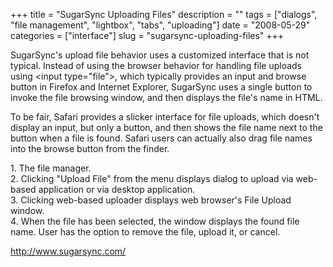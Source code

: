 +++
title = "SugarSync Uploading Files"
description = ""
tags = ["dialogs", "file management", "lightbox", "tabs", "uploading"]
date = "2008-05-29"
categories = ["interface"]
slug = "sugarsync-uploading-files"
+++


<p>SugarSync's upload file behavior uses a customized interface that is not typical. Instead of using the browser behavior for handling file uploads using &lt;input type="file"&gt;, which typically provides an input and browse button in Firefox and Internet Explorer, SugarSync uses a single button to invoke the file browsing window, and then displays the file's name in HTML. </p>
<p>To be fair, Safari provides a slicker interface for file uploads, which doesn't display an input, but only a button, and then shows the file name next to the button when a file is found. Safari users can actually also drag file names into the browse button from the finder.</p>
<div id="screens-full" class="clear"><div class="caption">1. The file manager.</div><div class="fullimg clear"><a href="//konigi.com/media/interface/sugarsync-upload-file-1.png" class="group" rel="group" title="1. The file manager."><img src="//konigi.com/media/interface/sugarsync-upload-file-1.png" alt="" class="img-responsive"></a></div></div><div id="screens-full" class="clear"><div class="caption">2. Clicking &quot;Upload File&quot; from the menu displays dialog to upload via web-based application or via desktop application. </div><div class="fullimg clear"><a href="//konigi.com/media/interface/sugarsync-upload-file-2.png" class="group" rel="group" title="2. Clicking &quot;Upload File&quot; from the menu displays dialog to upload via web-based applicatio..."><img src="//konigi.com/media/interface/sugarsync-upload-file-2.png" alt="" class="img-responsive"></a></div></div><div id="screens-full" class="clear"><div class="caption">3. Clicking web-based uploader displays web browser's File Upload window.</div><div class="fullimg clear"><a href="//konigi.com/media/interface/sugarsync-upload-file-3.png" class="group" rel="group" title="3. Clicking web-based uploader displays web browser's File Upload window."><img src="//konigi.com/media/interface/sugarsync-upload-file-3.png" alt="" class="img-responsive"></a></div></div><div id="screens-full" class="clear"><div class="caption">4. When the file has been selected, the window displays the found file name. User has the option to remove the file, upload it, or cancel.</div><div class="fullimg clear"><a href="//konigi.com/media/interface/sugarsync-upload-file-4.png" class="group" rel="group" title="4. When the file has been selected, the window displays the found file name. User has the option to ..."><img src="//konigi.com/media/interface/sugarsync-upload-file-4.png" alt="" class="img-responsive"></a></div></div>        
<p><a href="http://www.sugarsync.com/">http://www.sugarsync.com/</a></p>

